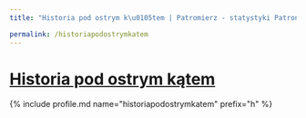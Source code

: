 ```yaml
---
title: "Historia pod ostrym k\u0105tem | Patromierz - statystyki Patronite.pl"

permalink: /historiapodostrymkatem
---
```


# [Historia pod ostrym kątem](https://patronite.pl/historiapodostrymkatem)

{% include profile.md name="historiapodostrymkatem" prefix="h" %}
